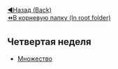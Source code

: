 [:arrow_backward:Назад (Back)](https://github.com/Bloodies/HSE-University-projects/tree/Bloodies/Course-2/AaDS/Algorithms-practice-%5BITMO%5D)  
[:rewind:В корневую папку (In root folder)](https://github.com/Bloodies/HSE-University-projects)  

## Четвертая неделя

* [Множество](https://github.com/Bloodies/HSE-University-projects/tree/Bloodies/Course-2/AaDS/Algorithms-practice-%5BITMO%5D/Week-8/1.%20Plenty%20(%D0%9C%D0%BD%D0%BE%D0%B6%D0%B5%D1%81%D1%82%D0%B2%D0%BE) "Plenty")
